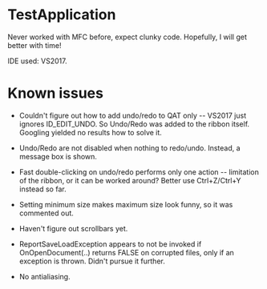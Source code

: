 # TestApplication

Never worked with MFC before, expect clunky code. Hopefully, I will get better with time!

IDE used: VS2017.

# Known issues

- Couldn't figure out how to add undo/redo to QAT only -- VS2017 just ignores ID_EDIT_UNDO. So Undo/Redo was added to the ribbon itself. Googling yielded no results how to solve it.

- Undo/Redo are not disabled when nothing to redo/undo. Instead, a message box is shown.

- Fast double-clicking on undo/redo performs only one action -- limitation of
the ribbon, or it can be worked around? Better use Ctrl+Z/Ctrl+Y instead so far.

- Setting minimum size makes maximum size look funny, so it was commented out.

- Haven't figure out scrollbars yet.

- ReportSaveLoadException appears to not be invoked if OnOpenDocument(..)
returns FALSE on corrupted files, only if an exception is thrown. Didn't pursue it further.

- No antialiasing.